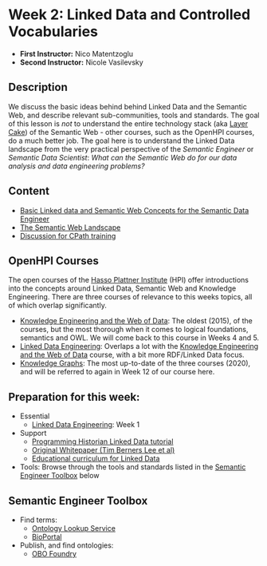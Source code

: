 # Week 2: Linked Data and Controlled Vocabularies

- **First Instructor:** Nico Matentzoglu
- **Second Instructor:** Nicole Vasilevsky

## Description

We discuss the basic ideas behind behind Linked Data and the Semantic Web, and describe relevant sub-communities, tools and standards. The goal of this lesson is _not_ to understand the entire technology stack (aka [Layer Cake](https://en.wikipedia.org/wiki/Semantic_Web_Stack)) of the Semantic Web - other courses, such as the OpenHPI courses, do a much better job. The goal here is to understand the Linked Data landscape from the very practical perspective of the _Semantic Engineer_ or _Semantic Data Scientist_: _What can the Semantic Web do for our data analysis and data engineering problems?_

## Content

- [Basic Linked data and Semantic Web Concepts for the Semantic Data Engineer](linked-data.md)
- [The Semantic Web Landscape](linked-data-landscape.md)
- [Discussion for CPath training](cpath.md)

## OpenHPI Courses

The open courses of the [Hasso Plattner Institute](https://open.hpi.de/) (HPI) offer introductions into the concepts around Linked Data, Semantic Web and Knowledge Engineering. There are three courses of relevance to this weeks topics, all of which overlap significantly.

- [Knowledge Engineering and the Web of Data](https://open.hpi.de/courses/semanticweb2015/overview): The oldest (2015), of the courses, but the most thorough when it comes to logical foundations, semantics and OWL. We will come back to this course in Weeks 4 and 5.
- [Linked Data Engineering](https://open.hpi.de/courses/semanticweb2016/overview): Overlaps a lot with the [Knowledge Engineering and the Web of Data](https://open.hpi.de/courses/semanticweb2015/overview) course, with a bit more RDF/Linked Data focus.
- [Knowledge Graphs](https://open.hpi.de/courses/knowledgegraphs2020/overview): The most up-to-date of the three courses (2020), and will be referred to again in Week 12 of our course here.

## Preparation for this week:

- Essential
  - [Linked Data Engineering](https://open.hpi.de/courses/semanticweb2016/overview): Week 1
- Support
  - [Programming Historian Linked Data tutorial](https://programminghistorian.org/en/lessons/intro-to-linked-data)
  - [Original Whitepaper (Tim Berners Lee et al)](https://www-sop.inria.fr/acacia/cours/essi2006/Scientific%20American_%20Feature%20Article_%20The%20Semantic%20Web_%20May%202001.pdf)
  - [Educational curriculum for Linked Data](https://euclid-project.eu/)
- Tools: Browse through the tools and standards listed in the [Semantic Engineer Toolbox](#semantic-engineer-toolbox) below

## Semantic Engineer Toolbox

- Find terms:
  - [Ontology Lookup Service](https://www.ebi.ac.uk/ols/index)
  - [BioPortal](https://bioportal.bioontology.org/)
- Publish, and find ontologies:
  - [OBO Foundry](http://obofoundry.org/)
